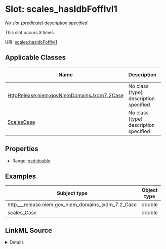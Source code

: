 

# Slot: scales_hasIdbFofflvl1


_No slot (predicate) description specified_






This slot occurs 3 times.


URI: [scales:hasIdbFofflvl1](http://schemas.scales-okn.org/rdf/scales#hasIdbFofflvl1)



<!-- no inheritance hierarchy -->





## Applicable Classes

| Name | Description | Modifies Slot |
| --- | --- | --- |
| [HttpRelease.niem.govNiemDomainsJxdm7.2Case](../classes/HttpRelease.niem.govNiemDomainsJxdm7.2Case.md) | No class (type) description specified |  yes  |
| [ScalesCase](../classes/ScalesCase.md) | No class (type) description specified |  yes  |







## Properties

* Range: [xsd:double](http://www.w3.org/2001/XMLSchema#double)






## Examples

| Subject type | Object type | Example subject | Example object | Occurrences |
| --- | --- | --- | --- | --- |
| http___release.niem.gov_niem_domains_jxdm_7.2_Case | double | scales:/CaseCriminal | 1.0 | 3 |
| scales_Case | double | scales:/CaseCriminal | 1.0 | 3 |




## LinkML Source

<details>

```yaml
name: scales_hasIdbFofflvl1
annotations:
  count:
    tag: count
    value: 3
description: No slot (predicate) description specified
examples:
- object:
    example_object: '1.0'
    example_object_type: double
    example_predicate: scales:hasIdbFofflvl1
    example_subject: scales:/CaseCriminal
    example_subject_type: http___release.niem.gov_niem_domains_jxdm_7.2_Case
- object:
    example_object: '1.0'
    example_object_type: double
    example_predicate: scales:hasIdbFofflvl1
    example_subject: scales:/CaseCriminal
    example_subject_type: scales_Case
from_schema: scales-kg
rank: 1000
slot_uri: scales:hasIdbFofflvl1
alias: scales_hasIdbFofflvl1
domain_of:
- http___release.niem.gov_niem_domains_jxdm_7.2_Case
- scales_Case
range: double

```
</details>